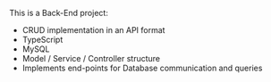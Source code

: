 This is a Back-End project:

- CRUD implementation in an API format
- TypeScript
- MySQL
- Model / Service / Controller structure
- Implements end-points for Database communication and queries